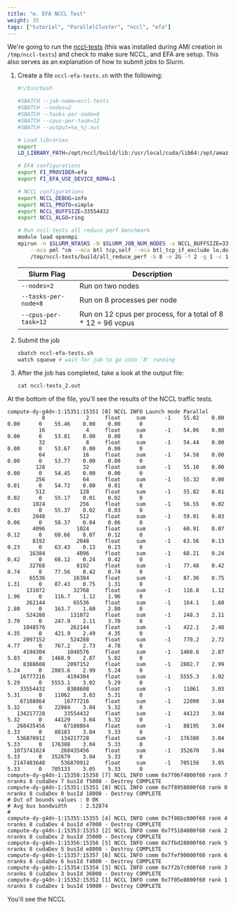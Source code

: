 ```yaml
---
title: "e. EFA NCCL Test"
weight: 35
tags: ["tutorial", "ParallelCluster", "nccl", "efa"]
---
```


We're going to run the [nccl-tests](https://github.com/NVIDIA/nccl-tests) (this was installed during AMI creation in `/tmp/nccl-tests`) and check to make sure NCCL, and EFA are setup. This also serves as an explanation of how to submit jobs to Slurm.

1. Create a file `nccl-efa-tests.sh` with the following:

    ```bash
    #!/bin/bash

    #SBATCH --job-name=nccl-tests
    #SBATCH --nodes=2
    #SBATCH --tasks-per-node=8
    #SBATCH --cpus-per-task=12
    #SBATCH --output=%x_%j.out

    # Load libraries
    export 
    LD_LIBRARY_PATH=/opt/nccl/build/lib:/usr/local/cuda/lib64:/opt/amazon/efa/lib64:/opt/amazon/openmpi/lib64:/opt/aws-ofi-nccl/lib:$LD_LIBRARY_PATH

    # EFA configurations
    export FI_PROVIDER=efa
    export FI_EFA_USE_DEVICE_RDMA=1

    # NCCL configurations
    export NCCL_DEBUG=info
    export NCCL_PROTO=simple
    export NCCL_BUFFSIZE=33554432
    export NCCL_ALGO=ring

    # Run nccl-tests all reduce perf benchmark
    module load openmpi
    mpirun -n $SLURM_NTASKS -N $SLURM_JOB_NUM_NODES -x NCCL_BUFFSIZE=33554432 --map-by ppr:8:node --rank-by slot \
        --mca pml ^cm --mca btl tcp,self --mca btl_tcp_if_exclude lo,docker0 --bind-to none \
        /tmp/nccl-tests/build/all_reduce_perf -b 8 -e 2G -f 2 -g 1 -c 1 -n 100
    ```

    | Slurm Flag           | Description                                                  |
    |----------------------|--------------------------------------------------------------|
    | `--nodes=2`          | Run on two nodes                                             |
    | `--tasks-per-node=8` | Run on 8 processes per node                                  |
    | `--cpus-per-task=12` | Run on 12 cpus per process, for a total of 8 * 12 = 96 vcpus |

2. Submit the job

    ```bash
    sbatch nccl-efa-tests.sh
    watch squeue # wait for job to go into 'R' running
    ```

3. After the job has completed, take a look at the output file:

    ```sbatch
    cat nccl-tests_2.out
    ```

At the bottom of the file, you'll see the results of the NCCL traffic tests.

```
compute-dy-g4dn-1:15351:15351 [0] NCCL INFO Launch mode Parallel
           8             2     float     sum      -1    55.02    0.00    0.00      0    55.46    0.00    0.00      0
          16             4     float     sum      -1    54.06    0.00    0.00      0    53.81    0.00    0.00      0
          32             8     float     sum      -1    54.44    0.00    0.00      0    53.67    0.00    0.00      0
          64            16     float     sum      -1    54.58    0.00    0.00      0    53.77    0.00    0.00      0
         128            32     float     sum      -1    55.10    0.00    0.00      0    54.45    0.00    0.00      0
         256            64     float     sum      -1    55.32    0.00    0.01      0    54.72    0.00    0.01      0
         512           128     float     sum      -1    55.82    0.01    0.02      0    55.17    0.01    0.02      0
        1024           256     float     sum      -1    56.55    0.02    0.03      0    55.37    0.02    0.03      0
        2048           512     float     sum      -1    59.01    0.03    0.06      0    58.37    0.04    0.06      0
        4096          1024     float     sum      -1    60.91    0.07    0.12      0    60.66    0.07    0.12      0
        8192          2048     float     sum      -1    63.56    0.13    0.23      0    63.43    0.13    0.23      0
       16384          4096     float     sum      -1    68.21    0.24    0.42      0    68.12    0.24    0.42      0
       32768          8192     float     sum      -1    77.48    0.42    0.74      0    77.56    0.42    0.74      0
       65536         16384     float     sum      -1    87.36    0.75    1.31      0    87.43    0.75    1.31      0
      131072         32768     float     sum      -1    116.8    1.12    1.96      0    116.7    1.12    1.96      0
      262144         65536     float     sum      -1    164.1    1.60    2.80      0    163.7    1.60    2.80      0
      524288        131072     float     sum      -1    248.3    2.11    3.70      0    247.9    2.11    3.70      0
     1048576        262144     float     sum      -1    422.1    2.48    4.35      0    421.9    2.49    4.35      0
     2097152        524288     float     sum      -1    770.2    2.72    4.77      0    767.2    2.73    4.78      0
     4194304       1048576     float     sum      -1   1460.6    2.87    5.03      0   1460.9    2.87    5.02      0
     8388608       2097152     float     sum      -1   2802.7    2.99    5.24      0   2803.6    2.99    5.24      0
    16777216       4194304     float     sum      -1   5555.3    3.02    5.29      0   5553.1    3.02    5.29      0
    33554432       8388608     float     sum      -1    11061    3.03    5.31      0    11062    3.03    5.31      0
    67108864      16777216     float     sum      -1    22090    3.04    5.32      0    22084    3.04    5.32      0
   134217728      33554432     float     sum      -1    44123    3.04    5.32      0    44129    3.04    5.32      0
   268435456      67108864     float     sum      -1    88195    3.04    5.33      0    88183    3.04    5.33      0
   536870912     134217728     float     sum      -1   176380    3.04    5.33      0   176388    3.04    5.33      0
  1073741824     268435456     float     sum      -1   352670    3.04    5.33      0   352679    3.04    5.33      0
  2147483648     536870912     float     sum      -1   705156    3.05    5.33      0   705133    3.05    5.33      0
compute-dy-g4dn-1:15358:15358 [7] NCCL INFO comm 0x7f06f4000f60 rank 7 nranks 8 cudaDev 7 busId f5000 - Destroy COMPLETE
compute-dy-g4dn-1:15351:15351 [0] NCCL INFO comm 0x7f8958000f60 rank 0 nranks 8 cudaDev 0 busId 18000 - Destroy COMPLETE
# Out of bounds values : 0 OK
# Avg bus bandwidth    : 2.52874
#
compute-dy-g4dn-1:15355:15355 [4] NCCL INFO comm 0x7f86bc000f60 rank 4 nranks 8 cudaDev 4 busId e7000 - Destroy COMPLETE
compute-dy-g4dn-1:15353:15353 [2] NCCL INFO comm 0x7f5184000f60 rank 2 nranks 8 cudaDev 2 busId 35000 - Destroy COMPLETE
compute-dy-g4dn-1:15356:15356 [5] NCCL INFO comm 0x7fbd28000f60 rank 5 nranks 8 cudaDev 5 busId e8000 - Destroy COMPLETE
compute-dy-g4dn-1:15357:15357 [6] NCCL INFO comm 0x7fef90000f60 rank 6 nranks 8 cudaDev 6 busId f4000 - Destroy COMPLETE
compute-dy-g4dn-1:15354:15354 [3] NCCL INFO comm 0x7f2b7c000f60 rank 3 nranks 8 cudaDev 3 busId 36000 - Destroy COMPLETE
compute-dy-g4dn-1:15352:15352 [1] NCCL INFO comm 0x7f05e8000f60 rank 1 nranks 8 cudaDev 1 busId 19000 - Destroy COMPLETE
```

You'll see the NCCL